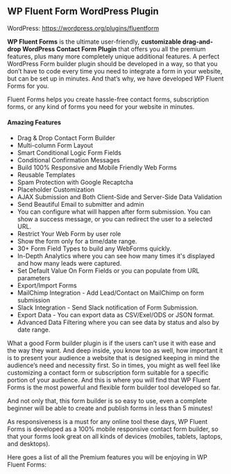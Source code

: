 ## WP Fluent Form WordPress Plugin

WordPress: https://wordpress.org/plugins/fluentform

**WP Fluent Forms** is the ultimate user-friendly, **customizable drag-and-drop WordPress Contact Form Plugin** that offers you all the premium features, plus many more completely unique additional features. A perfect WordPress Form builder plugin should be developed in a way, so that you don’t have to code every time you need to integrate a form in your website, but can be set up in minutes. And that’s why, we have developed WP Fluent Forms for you.


Fluent Forms helps you create hassle-free contact forms, subscription forms, or any kind of forms you need for your website in minutes.

#### Amazing Features

* Drag & Drop Contact Form Builder
* Multi-column Form Layout
* Smart Conditional Logic Form Fields
* Conditional Confirmation Messages
* Build 100% Responsive and Mobile Friendly Web Forms
* Reusable Templates
* Spam Protection with Google Recaptcha
* Placeholder Customization
* AJAX Submission and Both Client-Side and Server-Side Data Validation
* Send Beautiful Email to submitter and admin
* You can configure what will happen after form submission. You can show a success message, or you can redirect the user to a selected URL.
* Restrict Your Web Form by user role
* Show the form only for a time/date range.
* 30+ Form Field Types to build any WebForms quickly.
* In-Depth Analytics where you can see how many times it's displayed and how many leads were captured.
* Set Default Value On Form Fields or you can populate from URL parameters
* Export/Import Forms
* MailChimp Integration - Add Lead/Contact on MailChimp on form submission
* Slack Integration - Send Slack notification of Form Submission.
* Export Data - You can export data as CSV/Exel/ODS or JSON format.
* Advanced Data Filtering where you can see data by status and also by date range.

What a good Form builder plugin is if the users can’t use it with ease and the way they want. And deep inside, you know too as well, how important it is to present your audience a website that is designed keeping in mind the audience’s need and necessity first. So in times, you might as well feel like customizing a contact form or subscription form suitable for a specific portion of your audience. And this is where you will find that WP Fluent Forms is the most powerful and flexible form builder tool developed so far.

And not only that, this form builder is so easy to use, even a complete beginner will be able to create and publish forms in less than 5 minutes!

As responsiveness is a must for any online tool these days, WP Fluent Forms is developed as a 100% mobile responsive contact form builder, so that your forms look great on all kinds of devices (mobiles, tablets, laptops, and desktops).

Here goes a list of all the Premium features you will be enjoying in WP Fluent Forms:
